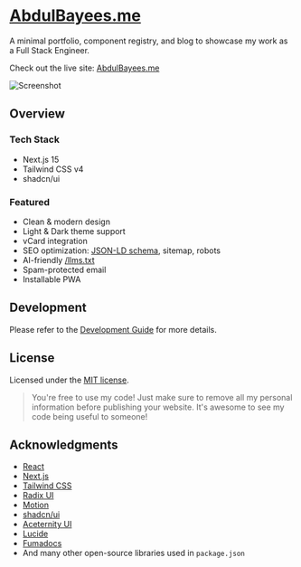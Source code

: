 # [AbdulBayees.me](https://abdulbayees.me)

A minimal portfolio, component registry, and blog to showcase my work as a Full Stack Engineer.

Check out the live site: [AbdulBayees.me](https://abdulbayees.me)

<picture>
  <source srcset="https://assets.devlop.app/scrnli_04T8iLJPZrcOhv-min.png">
  <img src="https://assets.devlop.app/scrnli_04T8iLJPZrcOhv-min.png" alt="Screenshot">
</picture>

## Overview

### Tech Stack

- Next.js 15
- Tailwind CSS v4
- shadcn/ui

### Featured

- Clean & modern design
- Light & Dark theme support
- vCard integration
- SEO optimization: [JSON-LD schema](https://json-ld.org), sitemap, robots
- AI-friendly [/llms.txt](https://llmstxt.org)
- Spam-protected email
- Installable PWA

## Development

Please refer to the [Development Guide](./DEVELOPMENT.md) for more details.

## License

Licensed under the [MIT license](./LICENSE).

> You're free to use my code! Just make sure to remove all my personal information before publishing your website. It's awesome to see my code being useful to someone!

## Acknowledgments

- [React](https://react.dev)
- [Next.js](https://nextjs.org)
- [Tailwind CSS](https://tailwindcss.com)
- [Radix UI](https://www.radix-ui.com)
- [Motion](https://motion.dev)
- [shadcn/ui](https://ui.shadcn.com)
- [Aceternity UI](https://ui.aceternity.com)
- [Lucide](https://lucide.dev)
- [Fumadocs](https://fumadocs.dev)
- And many other open-source libraries used in `package.json`


<!-- GitAds-Verify: QICCAB4PFWV9MHUGPGPN5B2I8SAXLAOK -->
